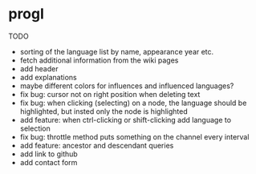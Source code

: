 progl
=====

TODO

- sorting of the language list by name, appearance year etc.
- fetch additional information from the wiki pages
- add header
- add explanations
- maybe different colors for influences and influenced languages?
- fix bug: cursor not on right position when deleting text
- fix bug: when clicking (selecting) on a node, the language should be highlighted, but insted only the node is highlighted
- add feature: when ctrl-clicking or shift-clicking add language to selection
- fix bug: throttle method puts something on the channel every interval
- add feature: ancestor and descendant queries
- add link to github
- add contact form